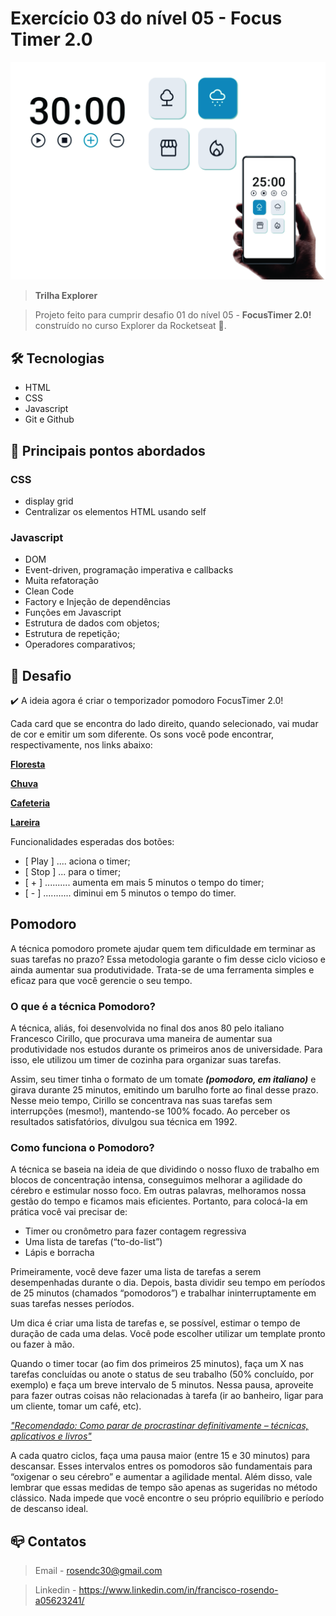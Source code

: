 # Exercício 03 do nível 05 - Focus Timer 2.0

![preview](./.github/preview.jpg)

> <b>Trilha Explorer </b>

> Projeto feito para cumprir desafio 01 do nível 05 - <b>FocusTimer 2.0!</b> construído no curso Explorer da Rocketseat :rocket:. 

## :hammer_and_wrench: Tecnologias

- HTML
- CSS
- Javascript
- Git e Github

## :nut_and_bolt: Principais pontos abordados

### CSS
- display grid
- Centralizar os elementos HTML usando self

### Javascript
- DOM
- Event-driven, programação imperativa e callbacks
- Muita refatoração
- Clean Code
- Factory e Injeção de dependências
- Funções em Javascript
- Estrutura de dados com objetos;
- Estrutura de repetição;
- Operadores comparativos;

## :dart:  Desafio

:heavy_check_mark:  A ideia agora é criar o temporizador pomodoro FocusTimer 2.0!

Cada card que se encontra do lado direito, quando selecionado, vai mudar de cor e emitir um som diferente. Os sons você pode encontrar, respectivamente, nos links abaixo:

[**Floresta**](https://drive.google.com/file/d/1CRHkV72WUMdcqec5GT_KdsqFz0z3VAOA/view)

[**Chuva**](https://drive.google.com/file/d/1Ip8xBqAUJ-bty51Wz8JBtX_bWXCgA0P2/view)

[**Cafeteria**](https://drive.google.com/file/d/1OxLKpCwg2wrxXFNUHgZxJ51QEt0ac5RA/view)

[**Lareira**](https://drive.google.com/file/d/1MakaBPxJvTa_whaSM3kEbRcxiVd1GRCB/view)

Funcionalidades esperadas dos botões:

- [ Play ] .... aciona o timer;
- [ Stop ] ... para o timer;
- [ + ] .......... aumenta em mais 5 minutos o tempo do timer;
- [ - ] ........... diminui em 5 minutos o tempo do timer.

## Pomodoro 

A técnica pomodoro promete ajudar quem tem dificuldade em terminar as suas tarefas no prazo? Essa metodologia garante o fim desse ciclo vicioso e ainda aumentar sua produtividade. Trata-se de uma ferramenta simples e eficaz para que você gerencie o seu tempo.

### O que é a técnica Pomodoro?
A técnica, aliás, foi desenvolvida no final dos anos 80 pelo italiano Francesco Cirillo, que procurava uma maneira de aumentar sua produtividade nos estudos durante os primeiros anos de universidade. Para isso, ele utilizou um timer de cozinha para organizar suas tarefas.

Assim, seu timer tinha o formato de um tomate ***(pomodoro, em italiano)*** e girava durante 25 minutos, emitindo um barulho forte ao final desse prazo. Nesse meio tempo, Cirillo se concentrava nas suas tarefas sem interrupções (mesmo!), mantendo-se 100% focado. Ao perceber os resultados satisfatórios, divulgou sua técnica em 1992.

### Como funciona o Pomodoro?
A técnica se baseia na ideia de que dividindo o nosso fluxo de trabalho em blocos de concentração intensa, conseguimos melhorar a agilidade do cérebro e estimular nosso foco. Em outras palavras, melhoramos nossa gestão do tempo e ficamos mais eficientes. Portanto, para colocá-la em prática você vai precisar de:

- Timer ou cronômetro para fazer contagem regressiva 
- Uma lista de tarefas (“to-do-list”)
- Lápis e borracha

Primeiramente, você deve fazer uma lista de tarefas a serem desempenhadas durante o dia. Depois, basta dividir seu tempo em períodos de 25 minutos (chamados “pomodoros”) e trabalhar ininterruptamente em suas tarefas nesses períodos.

 Um dica é criar uma lista de tarefas e, se possível, estimar o tempo de duração de cada uma delas. Você pode escolher utilizar um template pronto ou fazer à mão.

Quando o timer tocar (ao fim dos primeiros 25 minutos), faça um X nas tarefas concluídas ou anote o status de seu trabalho (50% concluído, por exemplo) e faça um breve intervalo de 5 minutos. Nessa pausa, aproveite para fazer outras coisas não relacionadas à tarefa (ir ao banheiro, ligar para um cliente, tomar um café, etc). 

<i>["Recomendado: Como parar de procrastinar definitivamente – técnicas, aplicativos e livros"</i>](https://www.napratica.org.br/dicas-como-parar-de-procrastinar/)

A cada quatro ciclos, faça uma pausa maior (entre 15 e 30 minutos) para descansar. Esses intervalos entres os pomodoros são fundamentais para “oxigenar o seu cérebro” e aumentar a agilidade mental. Além disso, vale lembrar que essas medidas de tempo são apenas as sugeridas no método clássico. Nada impede que você encontre o seu próprio equilíbrio e período de descanso ideal. 

## :mailbox_closed: Contatos

> Email - rosendc30@gmail.com

> Linkedin - https://www.linkedin.com/in/francisco-rosendo-a05623241/
